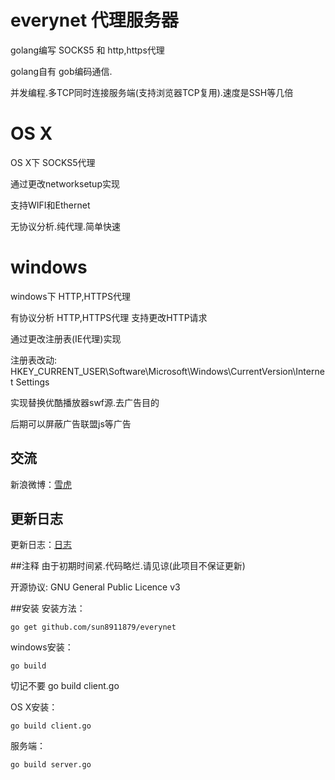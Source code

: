 # everynet 代理服务器
golang编写 SOCKS5 和 http,https代理

golang自有 gob编码通信.

并发编程.多TCP同时连接服务端(支持浏览器TCP复用).速度是SSH等几倍

# OS X
OS X下 SOCKS5代理

通过更改networksetup实现

支持WIFI和Ethernet

无协议分析.纯代理.简单快速

# windows
windows下 HTTP,HTTPS代理

有协议分析 HTTP,HTTPS代理 支持更改HTTP请求

通过更改注册表(IE代理)实现

注册表改动: HKEY_CURRENT_USER\Software\Microsoft\Windows\CurrentVersion\Internet Settings

实现替换优酷播放器swf源.去广告目的

后期可以屏蔽广告联盟js等广告


## 交流

新浪微博：[雪虎](http://weibo.com/sun8911879)

## 更新日志

更新日志：[日志](https://github.com/sun8911879/everynet/blob/master/UPDATE.md)

##注释
由于初期时间紧.代码略烂.请见谅(此项目不保证更新)

开源协议: GNU General Public Licence v3

##安装
安装方法：

	go get github.com/sun8911879/everynet

windows安装：

	go build

切记不要 go build client.go

OS X安装：
	
	go build client.go

服务端：

	go build server.go